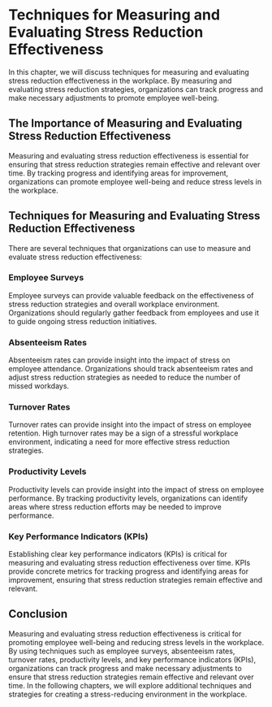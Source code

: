 # Techniques for Measuring and Evaluating Stress Reduction Effectiveness

In this chapter, we will discuss techniques for measuring and evaluating stress reduction effectiveness in the workplace. By measuring and evaluating stress reduction strategies, organizations can track progress and make necessary adjustments to promote employee well-being.

The Importance of Measuring and Evaluating Stress Reduction Effectiveness
-------------------------------------------------------------------------

Measuring and evaluating stress reduction effectiveness is essential for ensuring that stress reduction strategies remain effective and relevant over time. By tracking progress and identifying areas for improvement, organizations can promote employee well-being and reduce stress levels in the workplace.

Techniques for Measuring and Evaluating Stress Reduction Effectiveness
----------------------------------------------------------------------

There are several techniques that organizations can use to measure and evaluate stress reduction effectiveness:

### Employee Surveys

Employee surveys can provide valuable feedback on the effectiveness of stress reduction strategies and overall workplace environment. Organizations should regularly gather feedback from employees and use it to guide ongoing stress reduction initiatives.

### Absenteeism Rates

Absenteeism rates can provide insight into the impact of stress on employee attendance. Organizations should track absenteeism rates and adjust stress reduction strategies as needed to reduce the number of missed workdays.

### Turnover Rates

Turnover rates can provide insight into the impact of stress on employee retention. High turnover rates may be a sign of a stressful workplace environment, indicating a need for more effective stress reduction strategies.

### Productivity Levels

Productivity levels can provide insight into the impact of stress on employee performance. By tracking productivity levels, organizations can identify areas where stress reduction efforts may be needed to improve performance.

### Key Performance Indicators (KPIs)

Establishing clear key performance indicators (KPIs) is critical for measuring and evaluating stress reduction effectiveness over time. KPIs provide concrete metrics for tracking progress and identifying areas for improvement, ensuring that stress reduction strategies remain effective and relevant.

Conclusion
----------

Measuring and evaluating stress reduction effectiveness is critical for promoting employee well-being and reducing stress levels in the workplace. By using techniques such as employee surveys, absenteeism rates, turnover rates, productivity levels, and key performance indicators (KPIs), organizations can track progress and make necessary adjustments to ensure that stress reduction strategies remain effective and relevant over time. In the following chapters, we will explore additional techniques and strategies for creating a stress-reducing environment in the workplace.
